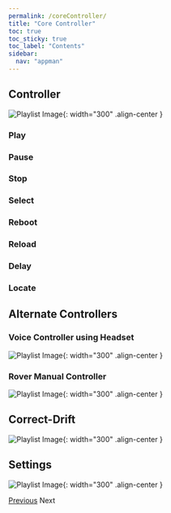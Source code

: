 ```yaml
---
permalink: /coreController/
title: "Core Controller"
toc: true
toc_sticky: true
toc_label: "Contents"
sidebar:
  nav: "appman"
---
```


## Controller

![Playlist Image](../assets/images/Controller.jpg){: width="300" .align-center }

### Play

### Pause

### Stop

### Select

### Reboot

### Reload

### Delay

### Locate

## Alternate Controllers

### Voice Controller using Headset

![Playlist Image](../assets/images/VoiceController.jpg){: width="300" .align-center }

### Rover Manual Controller

![Playlist Image](../assets/images/RoverController.jpg){: width="300" .align-center }

## Correct-Drift
![Playlist Image](../assets/images/CorrectDrift.jpg){: width="300" .align-center }

## Settings
![Playlist Image](../assets/images/ControllerSettings.png){: width="300" .align-center }

  <nav class="pagination">
      <a href="/BallBOPPer/shotDesigner/" class="pagination--pager" title="Upgrading
">Previous</a>
        <a class="pagination--pager disabled" title="Overriding Theme Defaults
">Next</a> 
  </nav>
  

